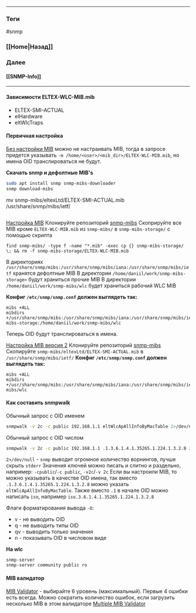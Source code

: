 
---
### Теги
#snmp

### [[Home|Назад]]
### Далее
#### [[SNMP-Info]]
---

#### Зависимости ELTEX-WLC-MIB.mib
* ELTEX-SMI-ACTUAL
* elHardware
* eltWlcTraps
#### Первичная настройка

<u>Без настройки MIB</u>
можно не настраивать MIB, тогда в запросе придется указывать `-m /home/<user>/<mib_dir>/ELTEX-WLC-MIB.mib`, но имена OID транслироваться не будут.

**Скачать snmp и дефолтные MIB's**
```bash unfold
sudo apt install snmp snmp-mibs-downloader
snmp download-mibs
```

mv snmp-mibs/eltexLtd/ELTEX-SMI-ACTUAL.mib  /usr/share/snmp/mibs/ietf/

``` folded title="Deprecated Настройка MIB"

```

<u>Настройка MIB</u>
Клонируйте репозиторий [snmp-mibs](https://gitlab.eltex.loc/ems-group/snmp-mibs)
Скоприруйте все MIB кроме `ELTEX-WLC-MIB.mib` из `snmp-mibs/` в `snmp-mibs-storage/` с помощью скрипта
```shell unfold
find snmp-mibs/ -type f -name "*.mib" -exec cp {} snmp-mibs-storage/ \; && rm -f snmp-mibs-storage/ELTEX-WLC-MIB.mib
```

В директориях `/usr/share/snmp/mibs:/usr/share/snmp/mibs/iana:/usr/share/snmp/mibs/ietf` хранятся дефолтные MIB
В директории `/home/daniil/work/snmp-mibs-storage>` будут храниться прочие MIB
В директории `/home/daniil/work/snmp-mibs/wlc` будет храниться рабочий WLC MIB

**Конфиг `/etc/snmp/snmp.conf` должен выглядеть так:**
```shell unfold
mibs +ALL
mibdirs +/usr/share/snmp/mibs:/usr/share/snmp/mibs/iana:/usr/share/snmp/mibs/ietf:/home/daniil/work/snmp-mibs-storage:/home/daniil/work/snmp-mibs/wlc
```
Теперь OID будут транслироваться в имена.

<u>Настройка MIB версия 2</u>
Клонируйте репозиторий [snmp-mibs](https://gitlab.eltex.loc/ems-group/snmp-mibs)
Скопируйте `snmp-mibs/eltexLtd/ELTEX-SMI-ACTUAL.mib` в `/usr/share/snmp/mibs/ietf/`
**Конфиг `/etc/snmp/snmp.conf` должен выглядеть так:**
```shell unfold
mibs +ALL
mibdirs +/usr/share/snmp/mibs:/usr/share/snmp/mibs/iana:/usr/share/snmp/mibs/ietf:/home/daniil/work/snmp-mibs/wlc
```
#### Как составить snmpwalk
Обычный запрос с OID именем
```bash unfold
snmpwalk -v 2c -c public 192.168.1.1 eltWlcApAllInfoByMacTable 2>/dev/null
```

Обычный запрос с OID числом
```bash unfold
snmpwalk -v 2c -c public 192.168.1.1 .1.3.6.1.4.1.35265.1.224.1.3.2.8 2>/dev/null
```

`2>/dev/null`  - `snmp` выводит огромное количество ворнингов, лучше  скрыть `stderr`
Значения ключей можно писать и слитно и раздельно, например: `-cpublic`/`-c public`, `-v2c`/`-v 2c`
Если вы настроили MIB, то можно указывать в качестве OID  имена, так вместо `.1.3.6.1.4.1.35265.1.224.1.3.2.8` можно указать `eltWlcApAllInfoByMacTable`.
Также вместо `.1` в начале OID можно написать `iso`, например `iso.3.6.1.4.1.35265.1.224.1.3.2.8`

Флаги форматирования вывода `-O`:
   * v - не выводить OID
   * q - не выводить типы OID
   * qv - выводить только значения
   * n - показывать OID в числовом виде

**На wlc**
```unfold
snmp-server  
snmp-server community public ro
```
#### MIB валидатор
[MIB Validator](https://snmp.cs.utwente.nl/ietf/mibs/validate/) - выбирайте 6 уровень (максимальный). Первые 4 ошибки есть всегда.
Можно сократить количество ошибок, если загрузить несколько MIB в этом валидаторе [Multiple MIB Validator](https://snmp.cs.utwente.nl/ietf/mibs/validate/upload.php)

























